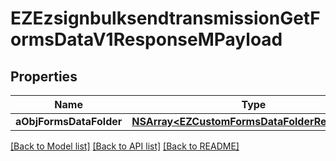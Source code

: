 # EZEzsignbulksendtransmissionGetFormsDataV1ResponseMPayload

## Properties
Name | Type | Description | Notes
------------ | ------------- | ------------- | -------------
**aObjFormsDataFolder** | [**NSArray&lt;EZCustomFormsDataFolderResponse&gt;***](EZCustomFormsDataFolderResponse.md) |  | 

[[Back to Model list]](../README.md#documentation-for-models) [[Back to API list]](../README.md#documentation-for-api-endpoints) [[Back to README]](../README.md)


